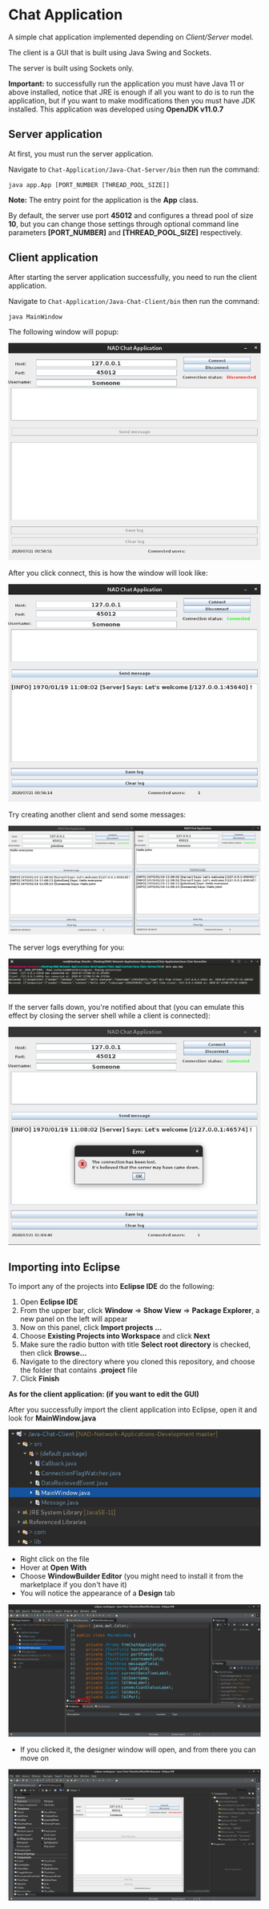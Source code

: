 # Chat Application
A simple chat application implemented depending on *Client/Server* model.

The client is a GUI that is built using Java Swing and Sockets.

The server is built using Sockets only.

**Important:** to successfully run the application you must have Java 11 or above installed, notice that JRE is enough if all you want to do is to run the application, but if you want to make modifications then you must have JDK installed. This application was developed using **OpenJDK v11.0.7** 

## Server application
At first, you must run the server application.

Navigate to `Chat-Application/Java-Chat-Server/bin` then run the command:
```
java app.App [PORT_NUMBER [THREAD_POOL_SIZE]]
```

**Note:** The entry point for the application is the **App** class.

By default, the server use port **45012** and configures a thread pool of size **10**, but you can change those settings through optional command line parameters **[PORT_NUMBER]** and **[THREAD_POOL_SIZE]** respectively.

## Client application
After starting the server application successfully, you need to run the client application.

Navigate to `Chat-Application/Java-Chat-Client/bin` then run the command:
```
java MainWindow
```

The following window will popup:

![alt text](./Assets/1.jpg)

After you click connect, this is how the window will look like:

![alt text](./Assets/2.jpg)

Try creating another client and send some messages:

![alt text](./Assets/3.jpg)

The server logs everything for you:

![alt text](./Assets/4.jpg)

If the server falls down, you're notified about that (you can emulate this effect by closing the server shell while a client is connected):

![alt text](./Assets/5.jpg)

## Importing into Eclipse
To import any of the projects into **Eclipse IDE** do the following:
1. Open **Eclipse IDE**
2. From the upper bar, click **Window** => **Show View** => **Package Explorer**, a new panel on the left will appear
3. Now on this panel, click **Import projects ...**
4. Choose **Existing Projects into Workspace** and click **Next**
5. Make sure the radio button with title **Select root directory** is checked, then click **Browse...**
6. Navigate to the directory where you cloned this repository, and choose the folder that contains **.project** file
7. Click **Finish**

**As for the client application: (if you want to edit the GUI)**

After you successfully import the client application into Eclipse, open it and look for **MainWindow.java**

![alt text](./Assets/6.jpg)

- Right click on the file
- Hover at **Open With**
- Choose **WindowBuilder Editor** (you might need to install it from the marketplace if you don't have it)
- You will notice the appearance of a **Design** tab

![alt text](./Assets/7.jpg)

- If you clicked it, the designer window will open, and from there you can move on

![alt text](./Assets/8.jpg)